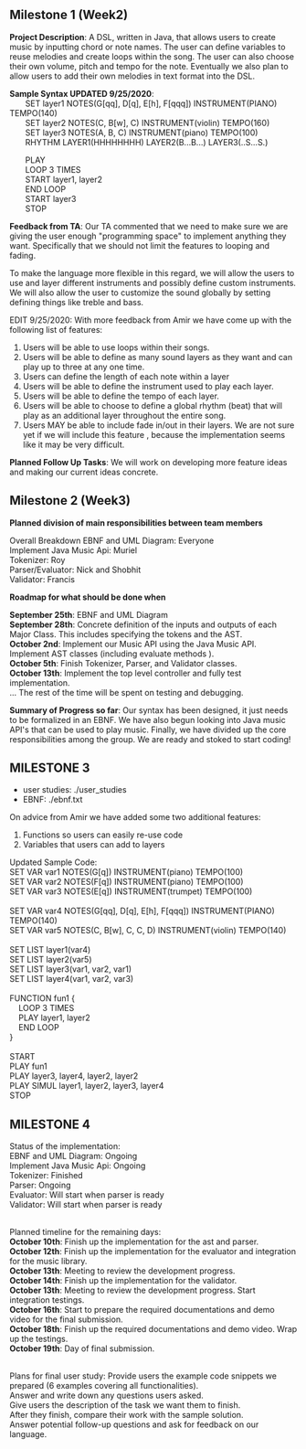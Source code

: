 ## Milestone 1 (Week2)
**Project Description**: A DSL, written in Java, that allows users to create music by inputting chord or note names.
The user can define variables to reuse melodies and create loops within the song. The user can also choose their
own volume, pitch and tempo for the note. Eventually we also plan to allow users to add their own melodies in text
format into the DSL.<br/>

**Sample Syntax UPDATED 9/25/2020**:<br/>
&nbsp;&nbsp;&nbsp;&nbsp;&nbsp;&nbsp;    SET layer1 NOTES(G[qq], D[q], E[h], F[qqq]) INSTRUMENT(PIANO) TEMPO(140)<br/>
&nbsp;&nbsp;&nbsp;&nbsp;&nbsp;&nbsp;    SET layer2 NOTES(C, B[w], C) INSTRUMENT(violin) TEMPO(160)<br/>
&nbsp;&nbsp;&nbsp;&nbsp;&nbsp;&nbsp;    SET layer3 NOTES(A, B, C) INSTRUMENT(piano) TEMPO(100)<br/>
&nbsp;&nbsp;&nbsp;&nbsp;&nbsp;&nbsp;    RHYTHM LAYER1(HHHHHHHH) LAYER2(B...B...) LAYER3(..S...S.)<br/>

&nbsp;&nbsp;&nbsp;&nbsp;&nbsp;&nbsp;    PLAY<br/>
&nbsp;&nbsp;&nbsp;&nbsp;&nbsp;&nbsp;    LOOP 3 TIMES<br/>
&nbsp;&nbsp;&nbsp;&nbsp;&nbsp;&nbsp;    START layer1, layer2<br/>
&nbsp;&nbsp;&nbsp;&nbsp;&nbsp;&nbsp;    END LOOP<br/>
&nbsp;&nbsp;&nbsp;&nbsp;&nbsp;&nbsp;    START layer3<br/>
&nbsp;&nbsp;&nbsp;&nbsp;&nbsp;&nbsp;    STOP<br/></p>

**Feedback from TA**: Our TA commented that we need to make sure we are giving the user enough "programming space" to
 implement anything they want. Specifically that we should not limit the features to looping and fading. 
 
 To make the language more flexible in this regard, we will allow the users to use and layer different instruments and
 possibly define custom instruments. We will also allow the user to customize the sound globally by setting defining
 things like treble and bass. 
 
 EDIT 9/25/2020: With more feedback from Amir we have come up with the following list of features:<br/>
 1. Users will be able to use loops within their songs.
 2. Users will be able to define as many sound layers as they want and can play up to three at any one time.
 3. Users can define the length of each note within a layer
 4. Users will be able to define the instrument used to play each layer.
 5. Users will be able to define the tempo of each layer.
 5. Users will be able to choose to define a global rhythm (beat) that will play as an additional layer throughout the
  entire song. 
 6. Users MAY be able to include fade in/out in their layers. We are not sure yet if we will include this feature
 , because the implementation seems like it may be very difficult.
 
**Planned Follow Up Tasks**: We will work on developing more feature ideas and making our current ideas concrete.
 
 ## Milestone 2 (Week3)
**Planned division of main responsibilities between team members**
 
 Overall Breakdown
EBNF and UML Diagram: Everyone<br/>
Implement Java Music Api: Muriel<br/>
Tokenizer: Roy<br/>
Parser/Evaluator: Nick and Shobhit<br/>
Validator: Francis<br/>

**Roadmap for what should be done when**

**September 25th**: EBNF and UML Diagram<br/>
**September 28th**: Concrete definition of the inputs and outputs of each Major Class. This includes specifying the
 tokens and the AST.<br/>
**October 2nd**: Implement our Music API using the Java Music API. Implement AST classes (including evaluate methods
).<br/>
**October 5th**: Finish Tokenizer, Parser, and Validator classes.<br/>
**October 13th**: Implement the top level controller and fully test implementation.<br/>
... The rest of the time will be spent on testing and debugging.

**Summary of Progress so far**:
Our syntax has been designed, it just needs to be formalized in an EBNF. We have also begun looking into Java music
API's that can be used to play music. Finally, we have divided up the core responsibilities among the group. We
are ready and stoked to start coding!

## MILESTONE 3
- user studies: ./user_studies
- EBNF: ./ebnf.txt

On advice from Amir we have added some two additional features:
1. Functions so users can easily re-use code
2. Variables that users can add to layers

Updated Sample Code:<br/>
SET VAR var1 NOTES(G[q]) INSTRUMENT(piano) TEMPO(100)<br/>
SET VAR var2 NOTES(F[q]) INSTRUMENT(piano) TEMPO(100)<br/>
SET VAR var3 NOTES(E[q]) INSTRUMENT(trumpet) TEMPO(100)<br/>
<br/>
SET VAR var4 NOTES(G[qq], D[q], E[h], F[qqq]) INSTRUMENT(PIANO) TEMPO(140)<br/>
SET VAR var5 NOTES(C, B[w], C, C, D) INSTRUMENT(violin) TEMPO(140)<br/>
<br/>
SET LIST layer1(var4)<br/>
SET LIST layer2(var5)<br/>
SET LIST layer3(var1, var2, var1)<br/>
SET LIST layer4(var1, var2, var3)<br/>
<br/>
FUNCTION fun1 {<br/>
&nbsp;&nbsp;&nbsp;    LOOP 3 TIMES<br/>
&nbsp;&nbsp;&nbsp;    PLAY layer1, layer2<br/>
&nbsp;&nbsp;&nbsp;    END LOOP<br/>
}<br/>
<br/>
START<br/>
PLAY fun1<br/>
PLAY layer3, layer4, layer2, layer2<br/>
PLAY SIMUL layer1, layer2, layer3, layer4<br/>
STOP<br/>

## MILESTONE 4
Status of the implementation:<br/>
EBNF and UML Diagram: Ongoing<br/>
Implement Java Music Api: Ongoing<br/>
Tokenizer: Finished<br/>
Parser: Ongoing<br/>
Evaluator: Will start when parser is ready<br/>
Validator: Will start when parser is ready<br/>


<br/>Planned timeline for the remaining days:<br/>
**October 10th**: Finish up the implementation for the ast and parser.<br/>
**October 12th**: Finish up the implementation for the evaluator and integration for the music library.<br/>
**October 13th**: Meeting to review the development progress.<br/>
**October 14th**: Finish up the implementation for the validator.<br/>
**October 13th**: Meeting to review the development progress. Start integration testings.<br/>
**October 16th**: Start to prepare the required documentations and demo video for the final submission.<br/>
**October 18th**: Finish up the required documentations and demo video. Wrap up the testings.<br/>
**October 19th**: Day of final submission.<br/>

<br/>Plans for final user study:
Provide users the example code snippets we prepared (6 examples covering all functionalities).<br/>
Answer and write down any questions users asked.<br/>
Give users the description of the task we want them to finish.<br/>
After they finish, compare their work with the sample solution.<br/>
Answer potential follow-up questions and ask for feedback on our language.<br/>

